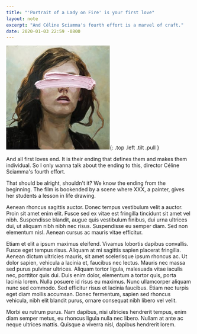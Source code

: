 ```yaml
---
title: "'Portrait of a Lady on Fire' is your first love"
layout: note
excerpt: "And Céline Sciamma's fourth effort is a marvel of craft."
date: 2020-01-03 22:59 -0800
---
```


![Helene Delmaire. "Eyeless."](/assets/img/helene-delmaire-eyeless-painting.jpg){: .top .left .tilt .pull }

And all first loves end. It is their ending that defines them and makes them individual. So I only wanna talk about the ending to this, director Céline Sciamma's fourth effort.

That should be alright, shouldn't it? We know the ending from the beginning. The film is bookended by a scene where XXX, a painter, gives her students a lesson in life drawing.

Aenean rhoncus sagittis auctor. Donec tempus vestibulum velit a auctor. Proin sit amet enim elit. Fusce sed ex vitae est fringilla tincidunt sit amet vel nibh. Suspendisse blandit, augue quis vestibulum finibus, dui urna ultrices dui, ut aliquam nibh nibh nec risus. Suspendisse eu semper diam. Sed non elementum nisl. Aenean cursus ac mauris vitae efficitur.

Etiam et elit a ipsum maximus eleifend. Vivamus lobortis dapibus convallis. Fusce eget tempus risus. Aliquam at mi sagittis sapien placerat fringilla. Aenean dictum ultricies mauris, sit amet scelerisque ipsum rhoncus ac. Ut dolor sapien, vehicula a lacinia et, faucibus nec lectus. Mauris nec massa sed purus pulvinar ultrices. Aliquam tortor ligula, malesuada vitae iaculis nec, porttitor quis dui. Duis enim dolor, elementum a tortor quis, porta lacinia lorem. Nulla posuere id risus eu maximus. Nunc ullamcorper aliquam nunc sed commodo. Sed efficitur risus et lacinia faucibus. Etiam nec turpis eget diam mollis accumsan. Donec fermentum, sapien sed rhoncus vehicula, nibh elit blandit purus, ornare consequat nibh libero vel velit.

Morbi eu rutrum purus. Nam dapibus, nisi ultricies hendrerit tempus, enim diam semper metus, eu rhoncus ligula nulla nec libero. Nullam at ante ac neque ultrices mattis. Quisque a viverra nisl, dapibus hendrerit lorem.
